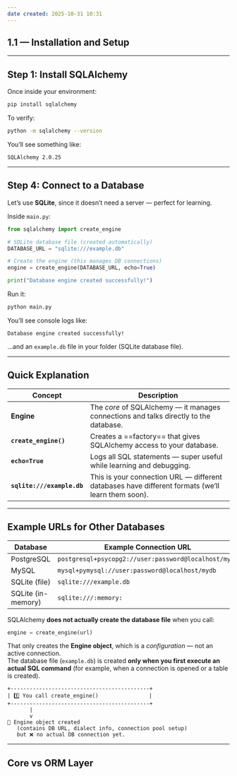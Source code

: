 ```yaml
---
date created: 2025-10-31 10:31
---
```


## 1.1 — Installation and Setup

---

## Step 1: Install SQLAlchemy

Once inside your environment:

```bash
pip install sqlalchemy
```

To verify:

```bash
python -m sqlalchemy --version
```

You’ll see something like:

```
SQLAlchemy 2.0.25
```

---

## Step 4: Connect to a Database

Let’s use **SQLite**, since it doesn’t need a server — perfect for learning.

Inside `main.py`:

```python
from sqlalchemy import create_engine

# SQLite database file (created automatically)
DATABASE_URL = "sqlite:///example.db"

# Create the engine (this manages DB connections)
engine = create_engine(DATABASE_URL, echo=True)

print("Database engine created successfully!")
```

Run it:

```bash
python main.py
```

You’ll see console logs like:

```
Database engine created successfully!
```

…and an `example.db` file in your folder (SQLite database file).

---

## Quick Explanation

| Concept                    | Description                                                                                       |
| -------------------------- | ------------------------------------------------------------------------------------------------- |
| **Engine**                 | The _core_ of SQLAlchemy — it manages connections and talks directly to the database.             |
| **`create_engine()`**      | Creates a ==factory== that gives SQLAlchemy access to your database.                              |
| **`echo=True`**            | Logs all SQL statements — super useful while learning and debugging.                              |
| **`sqlite:///example.db`** | This is your connection URL — different databases have different formats (we’ll learn them soon). |

---

## Example URLs for Other Databases

| Database           | Example Connection URL                               |
| ------------------ | ---------------------------------------------------- |
| PostgreSQL         | `postgresql+psycopg2://user:password@localhost/mydb` |
| MySQL              | `mysql+pymysql://user:password@localhost/mydb`       |
| SQLite (file)      | `sqlite:///example.db`                               |
| SQLite (in-memory) | `sqlite:///:memory:`                                 |

SQLAlchemy **does not actually create the database file** when you call:

```python
engine = create_engine(url)
```

That only creates the **Engine object**, which is a _configuration_ — not an active connection.\
The database file (`example.db`) is created **only when you first execute an actual SQL command** (for example, when a connection is opened or a table is created).

```
+--------------------------------------------+
| 1️⃣ You call create_engine()                |
+--------------------------------------------+
       |
       v
🧱 Engine object created
   (contains DB URL, dialect info, connection pool setup)
   but ❌ no actual DB connection yet.

```

---

## Core vs ORM Layer

